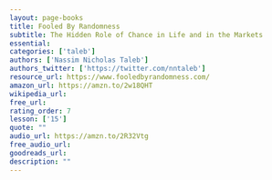 ```yaml
---
layout: page-books
title: Fooled By Randomness
subtitle: The Hidden Role of Chance in Life and in the Markets
essential: 
categories: ['taleb']
authors: ['Nassim Nicholas Taleb']
authors_twitter: ['https://twitter.com/nntaleb']
resource_url: https://www.fooledbyrandomness.com/
amazon_url: https://amzn.to/2w18QHT
wikipedia_url: 
free_url: 
rating_order: 7
lesson: ['15']
quote: ""
audio_url: https://amzn.to/2R32Vtg
free_audio_url: 
goodreads_url: 
description: ""
---
```

